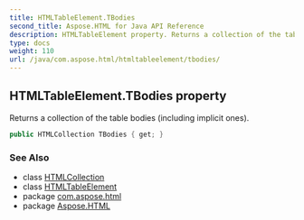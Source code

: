 ```yaml
---
title: HTMLTableElement.TBodies
second_title: Aspose.HTML for Java API Reference
description: HTMLTableElement property. Returns a collection of the table bodies including implicit ones
type: docs
weight: 110
url: /java/com.aspose.html/htmltableelement/tbodies/
---
```

## HTMLTableElement.TBodies property

Returns a collection of the table bodies (including implicit ones).

```java
public HTMLCollection TBodies { get; }
```

### See Also

* class [HTMLCollection](../../../com.aspose.html.collections/htmlcollection/)
* class [HTMLTableElement](../)
* package [com.aspose.html](../../../com.aspose.html/)
* package [Aspose.HTML](../../../)
